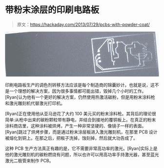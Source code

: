 # 带粉末涂层的印刷电路板

> 原文：<https://hackaday.com/2013/07/29/pcbs-with-powder-coat/>

![pcb](img/081ca6641af15af86571ee1d65d30e4a.png)

印刷电路板生产的调色剂转移方法应该是每个制造商的锦囊妙计。也就是说，这不是一个理想的解决方案，因为很多事情都可能出错，毁掉几个小时的工作。[Ryan]认为他有一个更好的解决方案，仍然使用热激活碳粉，但是用粉末涂料枪和激光雕刻机代替激光打印机。

[Ryan]正在使用他从亚马逊花了大约 100 美元买的粉末涂料枪。其背后的理论很简单:从枪中出来的碳粉颗粒带有静电，并结合到接地的覆铜板上。在真正的粉末涂料商店里，这种涂料被烘烤，产生一种非常坚硬的、像镜子一样的表面。[Ryan]跳过了烘烤步骤，而是通过粉末涂层板进入激光雕刻机，在那里 PCB 设计被熔化到铜上。在那之后，把板子洗掉，蚀刻掉，然后就大功告成了。

这种 PCB 生产方法真正有趣的是，它不需要非常高功率的激光。[Ryan]实际上是他的激光雕刻机的碳粉燃烧有问题，所以也许可以用高功率手持激光器，甚至蓝光激光二极管来制作 PCB。